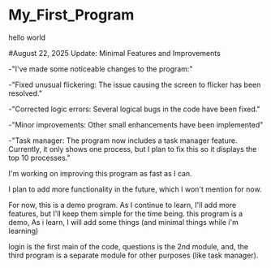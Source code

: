 # My_First_Program
hello world

#August 22, 2025 Update: Minimal Features and Improvements

   -"I've made some noticeable changes to the program:"

 -"Fixed unusual flickering: The issue causing the screen to flicker has been resolved."

 -"Corrected logic errors: Several logical bugs in the code have been fixed."

 -"Minor improvements: Other small enhancements have been implemented"

 -"Task manager: The program now includes a task manager feature. Currently, it only shows one process, but I plan to fix this so it displays the top 10 processes."

I'm working on improving this program as fast as I can.

I plan to add more functionality in the future, which I won't mention for now.

For now, this is a demo program. As I continue to learn, I'll add more features, but I'll keep them simple for the time being.
this program is a demo, As i learn, I will add some things (and minimal things while i'm learning)

login is the first main of the code, questions is the 2nd module, and, the third program is a separate module for other purposes (like task manager).

